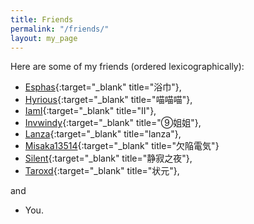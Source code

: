 ```yaml
---
title: Friends
permalink: "/friends/"
layout: my_page
---
```


Here are some of my friends (ordered lexicographically):
- [Esphas](https://icefla.me){:target="_blank" title="浴巾"},
- [Hyrious](https://hyrious.me){:target="_blank" title="喵喵喵"},
- [IamI](https://iami.town){:target="_blank" title="II"},
- [Invwindy](https://cirno.blog){:target="_blank" title="⑨姐姐"},
- [Lanza](https://lanzainc.xyz){:target="_blank" title="lanza"},
- [Misaka13514](https://atri.tk){:target="_blank" title="欠陥電気"}
- [Silent](https://not-hentai.com){:target="_blank" title="静寂之夜"},
- [Taroxd](https://taroxd.github.io){:target="_blank" title="状元"},

and
- You.

